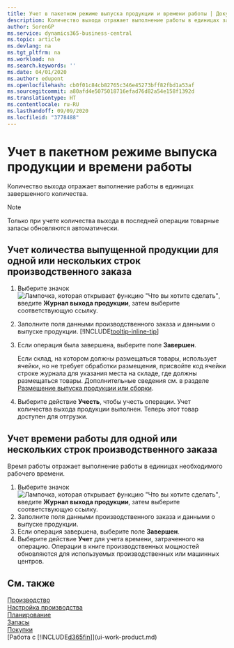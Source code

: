 ```yaml
---
title: Учет в пакетном режиме выпуска продукции и времени работы | Документация Майкрософт
description: Количество выхода отражает выполнение работы в единицах завершенного количества.
author: SorenGP
ms.service: dynamics365-business-central
ms.topic: article
ms.devlang: na
ms.tgt_pltfrm: na
ms.workload: na
ms.search.keywords: ''
ms.date: 04/01/2020
ms.author: edupont
ms.openlocfilehash: cb0f01c84cb82765c346e45273bff82fbd1a53af
ms.sourcegitcommit: a80afd4e5075018716efad76d82a54e158f1392d
ms.translationtype: HT
ms.contentlocale: ru-RU
ms.lasthandoff: 09/09/2020
ms.locfileid: "3778488"
---
```

# <a name="batch-post-output-and-run-times"></a>Учет в пакетном режиме выпуска продукции и времени работы
Количество выхода отражает выполнение работы в единицах завершенного количества.  

> [!NOTE]
> Только при учете количества выхода в последней операции товарные запасы обновляются автоматически.  

## <a name="to-post-output-quantities-for-one-or-more-production-order-lines"></a>Учет количества выпущенной продукции для одной или нескольких строк производственного заказа
1. Выберите значок ![Лампочка, которая открывает функцию "Что вы хотите сделать"](media/ui-search/search_small.png "Что вы хотите сделать"), введите **Журнал выхода продукции**, затем выберите соответствующую ссылку.  
2. Заполните поля данными производственного заказа и данными о выпуске продукции. [!INCLUDE[tooltip-inline-tip](includes/tooltip-inline-tip_md.md)]
3. Если операция была завершена, выберите поле **Завершен**.  

    Если склад, на котором должны размещаться товары, использует ячейки, но не требует обработки размещения, присвойте код ячейки строке журнала для указания места на складе, где должны размещаться товары. Дополнительные сведения см. в разделе [Размещение выпуска продукции или сборки](warehouse-how-to-put-away-production-output.md).  

4. Выберите действие **Учесть**, чтобы учесть операции. Учет количества выхода продукции выполнен. Теперь этот товар доступен для отгрузки.  

## <a name="to-post-run-times-for-one-or-more-production-order-lines"></a>Учет времени работы для одной или нескольких строк производственного заказа
Время работы отражает выполнение работы в единицах необходимого рабочего времени.    

1.  Выберите значок ![Лампочка, которая открывает функцию "Что вы хотите сделать"](media/ui-search/search_small.png "Что вы хотите сделать"), введите **Журнал выхода продукции**, затем выберите соответствующую ссылку.  
2. Заполните поля данными производственного заказа и данными о выпуске продукции.  
3.  Если операция завершена, выберите поле **Завершен**.  
4. Выберите действие **Учет** для учета времени, затраченного на операцию. Операции в книге производственных мощностей обновляются для используемых производственных или машинных центров.

## <a name="see-also"></a>См. также  
[Производство](production-manage-manufacturing.md)    
[Настройка производства](production-configure-production-processes.md)  
[Планирование](production-planning.md)      
[Запасы](inventory-manage-inventory.md)  
[Покупки](purchasing-manage-purchasing.md)  
[Работа с [!INCLUDE[d365fin](includes/d365fin_md.md)]](ui-work-product.md)
